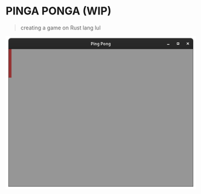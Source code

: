 # PINGA PONGA (WIP)

> creating a game on Rust lang lul

![ping pong screenshot](./assets/screenshot.png)
